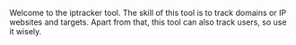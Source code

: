 Welcome to the iptracker tool. The skill of this tool is to track domains or IP websites and targets. Apart from that, this tool can also track users, so use it wisely.
